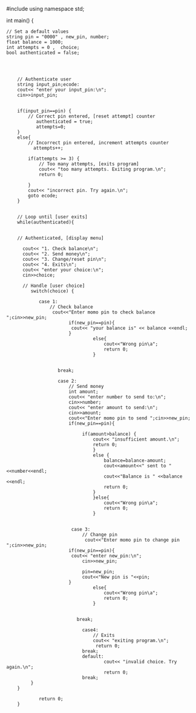 
#include<iostream>
using namespace std;

int main() {
	
	// Set a default values
	string pin = "0000" , new_pin, number;
	float balance = 1000;
	int attempts = 0 ,  choice;
	bool authenticated = false;
	
	
	
		
		// Authenticate user
		string input_pin;ecode:
		cout<< "enter your input_pin:\n";
		cin>>input_pin;
		
		
		if(input_pin==pin) {
			// Correct pin entered, [reset attempt] counter
			   authenticated = true;
			   attempts=0;
		}
		else{
			// Incorrect pin entered, increment attempts counter
			  attempts++;
			  
			if(attempts >= 3) {
				// Too many attempts, [exits program]
				cout<< "too many attempts. Exiting program.\n";
				return 0;
				   
			}
			cout<< "incorrect pin. Try again.\n";
			goto ecode;   
		}
		
	
		// Loop until [user exits]
		while(authenticated){
		
		
		// Authenticated, [display menu]
	
		  cout<< "1. Check balance\n";
		  cout<< "2. Send money\n";
		  cout<< "3. Change/reset pin\n";
		  cout<< "4. Exits\n";
		  cout<< "enter your choice:\n";
		  cin>>choice;
		  
		  // Handle [user choice]
		     switch(choice) {
		     	
		     	case 1:
		     		// Check balance
		     		 cout<<"Enter momo pin to check balance ";cin>>new_pin;
		     		   	   if(new_pin==pin){
		     		   	   	cout<< "your balance is" << balance <<endl;
		     		   	   }
									else{
										cout<<"Wrong pin\a";
										return 0;	
									}
		     	
		     		
		     		   break;
		     		   
		     		   case 2:
		     		   	   // Send money
		     		   	   int amount;
		     		   	   cout<< "enter number to send to:\n";
		     		   	   cin>>number;
		     		   	   cout<< "enter amount to send:\n";
		     		   	   cin>>amount;
		     		   	   cout<<"Enter momo pin to send ";cin>>new_pin;
		     		   	   if(new_pin==pin){
		     		   	   	
				     		   	if(amount>balance) {
				     		   		cout<< "insufficient amount.\n";
				     		   		return 0;
									}
									else {
										balance=balance-amount;
										cout<<amount<<" sent to "<<number<<endl;
										cout<<"Balance is " <<balance <<endl;
										return 0;
									}
									}else{
										cout<<"Wrong pin\a";
										return 0;	
									}
									
							
							case 3:
								// Change pin
								 cout<<"Enter momo pin to change pin ";cin>>new_pin;
		     		   	   if(new_pin==pin){
		     		   	  	cout<< "enter new_pin:\n";
								cin>>new_pin;
								
								pin=new_pin;
								cout<<"New pin is "<<pin;
		     		   	   }
									else{
										cout<<"Wrong pin\a";
										return 0;	
									}
							
							 
							  break;
								  
								case4:
								  	// Exits
								  	cout<< "exiting program.\n";
								  	 return 0;
								break;  	 
								default:
								  	 	cout<< "invalid choice. Try again.\n";
								  	 	return 0;
								break;
			 }
		}
		
			 	return 0;
		}
	


